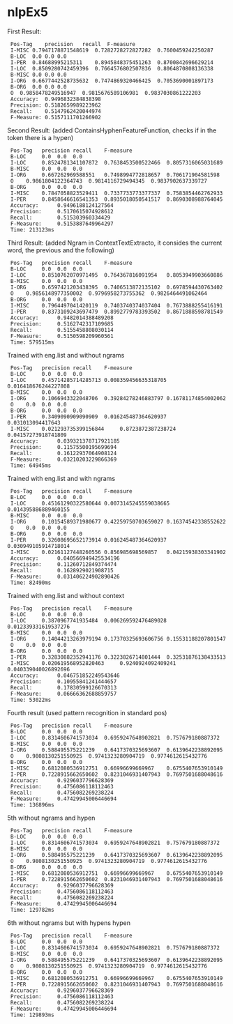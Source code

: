nlpEx5
======


First Result:

     Pos-Tag	precision	recall	F-measure
     I-MISC	0.7947178871548619	0.7282728272827282	0.7600459242250287
     B-LOC	0.0	0.0	0.0
     I-PER	0.84688995215311	0.8945848375451263	0.8700842696629214
     I-LOC	0.8509280742459396	0.7664576802507836	0.8064870808136338
     B-MISC	0.0	0.0	0.0
     I-ORG	0.6677442528735632	0.7474869320466425	0.7053690001897173
     B-ORG	0.0	0.0	0.0
     O	0.9858478249516947	0.9815676589106981	0.9837030861222203
     Accuracy: 	0.9496832384838398
     Precision:	0.5182659989223962
     Recall:   	0.5147962420044974
     F-Measure:	0.5157111701266902
     
Second Result: (added ContainsHyphenFeatureFunction, checks if in the token there is a hypen)

     Pos-Tag   precision recall    F-measure
     B-LOC     0.0  0.0  0.0
     I-LOC     0.8524781341107872  0.7638453500522466  0.8057316065031689
     B-MISC    0.0  0.0  0.0
     I-ORG     0.667262969588551   0.7498994772818657  0.706171904581598
     O    0.9861804122364743  0.9814116729494345  0.9837902637339727
     B-ORG     0.0  0.0  0.0
     I-MISC    0.7847058823529411  0.7337733773377337  0.7583854462762933
     I-PER     0.8458646616541353  0.8935018050541517  0.8690308988764045
     Accuracy:      0.9496188124127564
     Precision:     0.5170615074928612
     Recall:        0.515303960334429
     F-Measure:     0.5153887649964297
     Time: 213123ms


Third Result: (added Ngram in ContextTextExtracto, it consides the current word, the previous and the following)

     Pos-Tag   precision recall    F-measure
     B-LOC     0.0  0.0  0.0
     I-LOC     0.8510762070971495  0.764367816091954   0.8053949903660886
     B-MISC    0.0  0.0  0.0
     I-ORG     0.6597421203438395  0.7406513872135102  0.6978594430763402
     O    0.9856148977350002  0.9796958273755362  0.9826464491062464
     B-ORG     0.0  0.0  0.0
     I-MISC    0.7964497041420119  0.7403740374037404  0.7673888255416191
     I-PER     0.8373109243697479  0.8992779783393502  0.8671888598781549
     Accuracy:      0.9482014388489208
     Precision:     0.5162742317109685
     Recall:        0.5155458808030114
     F-Measure:     0.5150598209960561
     Time: 579515ms


Trained with eng.list and without ngrams

     Pos-Tag   precision recall    F-measure
     B-LOC     0.0  0.0  0.0
     I-LOC     0.45714285714285713 0.008359456635318705     0.016418676244227808
     B-MISC    0.0  0.0  0.0
     I-ORG     0.1066943322048706  0.39284278246883797 0.16781174854002062
     O    0.0  0.0  0.0
     B-ORG     0.0  0.0  0.0
     I-PER     0.3409090909090909  0.016245487364620937     0.031013094417643
     I-MISC    0.021293735399156844     0.8723872387238724  0.04157273918741809
     Accuracy:      0.039321378717921185
     Precision:     0.11575500195699694
     Recall:        0.16122937064908124
     F-Measure:     0.03210203229866369
     Time: 64945ms


Trained with eng.list and with ngrams

     Pos-Tag   precision recall    F-measure
     B-LOC     0.0  0.0  0.0
     I-LOC     0.45161290322580644 0.0073145245559038665    0.014395886889460155
     B-MISC    0.0  0.0  0.0
     I-ORG     0.10154589371980677 0.42259750703659027 0.16374542338552622
     O    0.0  0.0  0.0
     B-ORG     0.0  0.0  0.0
     I-PER     0.32608695652173914 0.016245487364620937     0.030949105914718014
     I-MISC    0.02161127448260556 0.856985698569857   0.04215938303341902
     Accuracy:      0.040566949425534196
     Precision:     0.11260712849374474
     Recall:        0.1628929021908715
     F-Measure:     0.031406224902890426
     Time: 82490ms


Trained with eng.list and without context

     Pos-Tag   precision recall    F-measure
     B-LOC     0.0  0.0  0.0
     I-LOC     0.3870967741935484  0.006269592476489028     0.012339331619537276
     B-MISC    0.0  0.0  0.0
     I-ORG     0.14044213263979194 0.17370325693606756 0.15531188207801547
     O    0.0  0.0  0.0
     B-ORG     0.0  0.0  0.0
     I-PER     0.32830882352941176 0.3223826714801444  0.32531876138433513
     I-MISC    0.020619568952820463     0.9240924092409241  0.040339040026892696
     Accuracy:      0.046751852249543646
     Precision:     0.10955841241444657
     Recall:        0.17830599126670313
     F-Measure:     0.06666362688859757
     Time: 53022ms

Fourth result (used pattern recognition in standard pos)

     Pos-Tag   precision recall    F-measure
     B-LOC     0.0  0.0  0.0
     I-LOC     0.8314606741573034  0.6959247648902821  0.757679180887372
     B-MISC    0.0  0.0  0.0
     I-ORG     0.588495575221239   0.6417370325693607  0.6139642238892095
     O    0.9808130251550925  0.9741323280904719  0.9774612615432776
     B-ORG     0.0  0.0  0.0
     I-MISC    0.6812080536912751  0.66996699669967    0.6755407653910149
     I-PER     0.7228915662650602  0.8231046931407943  0.7697501688048616
     Accuracy:      0.9296037796628369
     Precision:     0.4756086118112463
     Recall:        0.4756082269238224
     F-Measure:     0.47429945006446694
     Time: 136896ms

5th without ngrams and hypen

     Pos-Tag   precision recall    F-measure
     B-LOC     0.0  0.0  0.0
     I-LOC     0.8314606741573034  0.6959247648902821  0.757679180887372
     B-MISC    0.0  0.0  0.0
     I-ORG     0.588495575221239   0.6417370325693607  0.6139642238892095
     O    0.9808130251550925  0.9741323280904719  0.9774612615432776
     B-ORG     0.0  0.0  0.0
     I-MISC    0.6812080536912751  0.66996699669967    0.6755407653910149
     I-PER     0.7228915662650602  0.8231046931407943  0.7697501688048616
     Accuracy:      0.9296037796628369
     Precision:     0.4756086118112463
     Recall:        0.4756082269238224
     F-Measure:     0.47429945006446694
     Time: 129782ms

6th without ngrams but with hypens hypen

     Pos-Tag   precision recall    F-measure
     B-LOC     0.0  0.0  0.0
     I-LOC     0.8314606741573034  0.6959247648902821  0.757679180887372
     B-MISC    0.0  0.0  0.0
     I-ORG     0.588495575221239   0.6417370325693607  0.6139642238892095
     O    0.9808130251550925  0.9741323280904719  0.9774612615432776
     B-ORG     0.0  0.0  0.0
     I-MISC    0.6812080536912751  0.66996699669967    0.6755407653910149
     I-PER     0.7228915662650602  0.8231046931407943  0.7697501688048616
     Accuracy:      0.9296037796628369
     Precision:     0.4756086118112463
     Recall:        0.4756082269238224
     F-Measure:     0.47429945006446694
     Time: 129893ms
